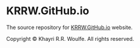 # KRRW.GitHub.io

The source repository for <a href="https://krrw.github.io">KRRW.GitHub.io</a> website.

Copyright © Khayri R.R. Woulfe. All rights reserved.

